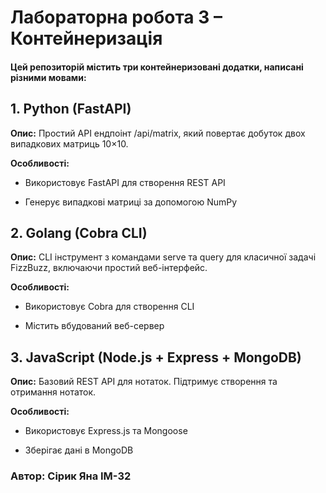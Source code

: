 # Лабораторна робота 3 – Контейнеризація

#### Цей репозиторій містить три контейнеризовані додатки, написані різними мовами:

## 1. Python (FastAPI)
**Опис:** Простий API ендпоінт /api/matrix, який повертає добуток двох випадкових матриць 10×10.

**Особливості:**

- Використовує FastAPI для створення REST API

- Генерує випадкові матриці за допомогою NumPy

## 2. Golang (Cobra CLI)
**Опис:** CLI інструмент з командами serve та query для класичної задачі FizzBuzz, включаючи простий веб-інтерфейс.

**Особливості:**

- Використовує Cobra для створення CLI

- Містить вбудований веб-сервер

## 3. JavaScript (Node.js + Express + MongoDB)
**Опис:** Базовий REST API для нотаток. Підтримує створення та отримання нотаток.

**Особливості:**

- Використовує Express.js та Mongoose

- Зберігає дані в MongoDB

### Автор: Сірик Яна ІМ-32
